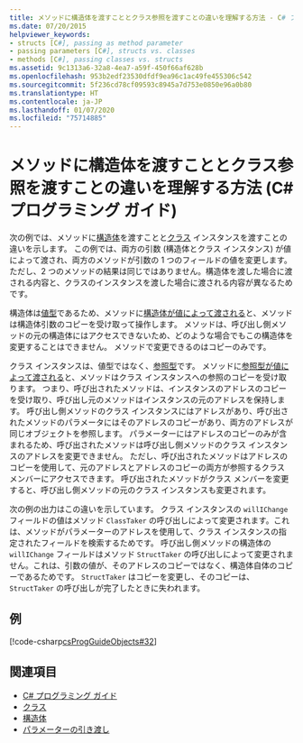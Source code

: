 ```yaml
---
title: メソッドに構造体を渡すこととクラス参照を渡すことの違いを理解する方法 - C# プログラミング ガイド
ms.date: 07/20/2015
helpviewer_keywords:
- structs [C#], passing as method parameter
- passing parameters [C#], structs vs. classes
- methods [C#], passing classes vs. structs
ms.assetid: 9c1313a6-32a8-4ea7-a59f-450f66af628b
ms.openlocfilehash: 953b2edf23530dfdf9ea96c1ac49fe455306c542
ms.sourcegitcommit: 5f236cd78cf09593c8945a7d753e0850e96a0b80
ms.translationtype: HT
ms.contentlocale: ja-JP
ms.lasthandoff: 01/07/2020
ms.locfileid: "75714885"
---
```

# <a name="how-to-know-the-difference-between-passing-a-struct-and-passing-a-class-reference-to-a-method-c-programming-guide"></a>メソッドに構造体を渡すこととクラス参照を渡すことの違いを理解する方法 (C# プログラミング ガイド)
次の例では、メソッドに[構造体](../../language-reference/keywords/struct.md)を渡すことと[クラス](../../language-reference/keywords/class.md) インスタンスを渡すことの違いを示します。 この例では、両方の引数 (構造体とクラス インスタンス) が値によって渡され、両方のメソッドが引数の 1 つのフィールドの値を変更します。 ただし、2 つのメソッドの結果は同じではありません。構造体を渡した場合に渡される内容と、クラスのインスタンスを渡した場合に渡される内容が異なるためです。  
  
 構造体は[値型](../../language-reference/keywords/value-types.md)であるため、メソッドに[構造体が値によって渡される](./passing-value-type-parameters.md)と、メソッドは構造体引数のコピーを受け取って操作します。 メソッドは、呼び出し側メソッドの元の構造体にはアクセスできないため、どのような場合でもこの構造体を変更することはできません。 メソッドで変更できるのはコピーのみです。  
  
 クラス インスタンスは、値型ではなく、[参照型](../../language-reference/keywords/reference-types.md)です。 メソッドに[参照型が値によって渡される](./passing-reference-type-parameters.md)と、メソッドはクラス インスタンスへの参照のコピーを受け取ります。 つまり、呼び出されたメソッドは、インスタンスのアドレスのコピーを受け取り、呼び出し元のメソッドはインスタンスの元のアドレスを保持します。 呼び出し側メソッドのクラス インスタンスにはアドレスがあり、呼び出されたメソッドのパラメータにはそのアドレスのコピーがあり、両方のアドレスが同じオブジェクトを参照します。 パラメーターにはアドレスのコピーのみが含まれるため、呼び出されたメソッドは呼び出し側メソッドのクラス インスタンスのアドレスを変更できません。 ただし、呼び出されたメソッドはアドレスのコピーを使用して、元のアドレスとアドレスのコピーの両方が参照するクラス メンバーにアクセスできます。 呼び出されたメソッドがクラス メンバーを変更すると、呼び出し側メソッドの元のクラス インスタンスも変更されます。  
  
 次の例の出力はこの違いを示しています。 クラス インスタンスの `willIChange` フィールドの値はメソッド `ClassTaker` の呼び出しによって変更されます。これは、メソッドがパラメーターのアドレスを使用して、クラス インスタンスの指定されたフィールドを検索するためです。 呼び出し側メソッドの構造体の `willIChange` フィールドはメソッド `StructTaker` の呼び出しによって変更されません。これは、引数の値が、そのアドレスのコピーではなく、構造体自体のコピーであるためです。 `StructTaker` はコピーを変更し、そのコピーは、`StructTaker` の呼び出しが完了したときに失われます。  
  
## <a name="example"></a>例  
 [!code-csharp[csProgGuideObjects#32](~/samples/snippets/csharp/VS_Snippets_VBCSharp/csProgGuideObjects/CS/Objects.cs#32)]  
  
## <a name="see-also"></a>関連項目

- [C# プログラミング ガイド](../index.md)
- [クラス](./classes.md)
- [構造体](./structs.md)
- [パラメーターの引き渡し](./passing-parameters.md)
